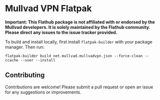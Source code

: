 # Mullvad VPN Flatpak

**Important: This Flathub package is not affiliated with or endorsed by the Mullvad developers. It is solely maintained by the Flathub community. Please direct any issues to the issue tracker provided.**

To build and install locally, first install `flatpak-builder` with your package manager.
Then run:

```
flatpak-builder build net.mullvad.mullvadvpn.json --force-clean --ccache --user --install
```

## Contributing
Contributions are welcome! Please submit a pull request or open an issue for any suggestions or improvements.
